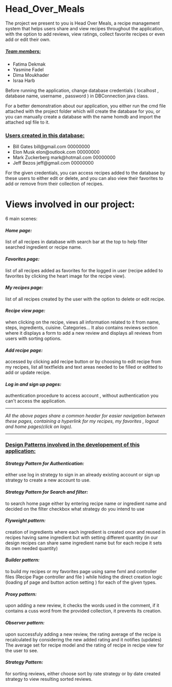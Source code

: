 # Head_Over_Meals

The project we present to you is Head Over Meals, a recipe management system that helps users share and view recipes throughout the application, with the option to add reviews, view ratings, collect favorite recipes or even add or edit their own.

<h5><u>Team members:</u></h4>
<ul>
<li>Fatima Dekmak</li>
<li>Yasmine Fadel</li>
<li>Dima Moukhader</li>
<li>Israa Harb</li>
</ul>
Before running the application, change database credentials ( localhost , database name, username , password ) in DBConnection java class.

For a better demonstration about our application, you either run the cmd file attached with the project folder which will create the database for you, or you can manually create a database with the name homdb and import the attached sql file to it.

<h3><u>Users created in this database:</u></h3>
<ul>
<li>Bill Gates
bill@gmail.com
00000000</li>

<li>Elon Musk
elon@outlook.com
00000000</li>

<li>Mark Zuckerberg
mark@hotmail.com
00000000</li>

<li>Jeff Bezos
jeff@gmail.com
00000000</li>
  </ul>

For the given credentials, you can access recipes added to the database by these users to either edit or delete, and you can also view their favorites to add or remove from their collection of recipes.

  <h1>Views involved in our project:</h1>
6 main scenes:

  <h4><i>Home page:</i></h4>
  list of all recipes in database with search bar at the top to help filter searched ingredient or recipe name.

  <h4><i>Favorites page:</i></h4>
  list of all recipes added as favorites for the logged in user (recipe added to favorites by clicking the heart image for the recipe view).

  <h4><i>My recipes page:</i></h4> 
  list of all recipes created by the user with the option to delete or edit recipe.

  <h4><i>Recipe view page:</i></h4> 
  when clicking on the recipe, views all information related to it from name, steps, ingredients, cuisine. Categories... It also contains reviews section where it displays a form to add a new review and displays all reviews from users with sorting options.

  <h4><i>Add recipe page:</i></h4> 
  accessed by clicking add recipe button or by choosing to edit recipe from my recipes, list all textfields and text areas needed to be filled or editted to add or update recipe.

  <h4><i>Log in and sign up pages:</i></h4> 
authentication procedure to access account , without authentication you can't access the application.
<hr>
<i>All the above pages share a common header for easier navigation between these pages, containing a hyperlink for my recipes, my favorites , logout and home pages(click on logo).</i>
<hr>
  <h3><u>Design Patterns involved in the developement of this application:</u></h3>

<h4><i>Strategy Pattern for Authentication:</i></h4> 
  either use log in strategy to sign in an already existing account or sign up strategy to create a new account to use.

<h4><i>Strategy Pattern for Search and filter: </i></h4> 
  to search home page either by entering recipe name or ingredient name and decided on the filter checkbox what strategy do you intend to use

<h4><i>Flyweight pattern:</i></h4> 
  creation of ingredients where each ingredient is created once and reused in recipes having same ingredient but with setting different quantity (in our design recipes can share same ingredient name but for each recipe it sets its own needed quantity)

<h4><i>Builder pattern:</i></h4> 
  to build my recipes or my favorites page using same fxml and controller files (Recipe Page controller and file ) while hiding the direct creation logic (loading pf page and button action setting ) for each of the given types.

<h4><i>Proxy pattern: </i></h4>
 upon adding a new review, it checks the words used in the comment, if it contains a cuss word from the provided collection, it prevents its creation.

<h4><i>Observer pattern:</i></h4> 
  upon successfuly adding a new review, the rating average of the recipe is recalculated by considering the new added rating and it notifies (updates)
The average set for recipe model and the rating of recipe in recipe view for the user to see.

<h4><i>Strategy Pattern: </i></h4> 
  for sorting  reviews, either choose sort by rate strategy or by date created strategy to view resulting sorted reviews.
